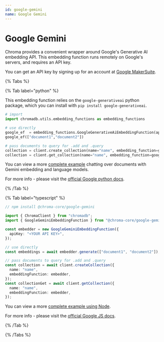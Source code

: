 ```yaml
---
id: google-gemini
name: Google Gemini
---
```


# Google Gemini

Chroma provides a convenient wrapper around Google's Generative AI embedding API. This embedding function runs remotely on Google's servers, and requires an API key.

You can get an API key by signing up for an account at [Google MakerSuite](https://makersuite.google.com/).

{% Tabs %}

{% Tab label="python" %}

This embedding function relies on the `google-generativeai` python package, which you can install with `pip install google-generativeai`.

```python
# import
import chromadb.utils.embedding_functions as embedding_functions

# use directly
google_ef  = embedding_functions.GoogleGenerativeAiEmbeddingFunction(api_key="YOUR_API_KEY")
google_ef(["document1","document2"])

# pass documents to query for .add and .query
collection = client.create_collection(name="name", embedding_function=google_ef)
collection = client.get_collection(name="name", embedding_function=google_ef)
```

You can view a more [complete example](https://github.com/chroma-core/chroma/tree/main/examples/gemini) chatting over documents with Gemini embedding and language models.

For more info - please visit the [official Google python docs](https://ai.google.dev/tutorials/python_quickstart).

{% /Tab %}

{% Tab label="typescript" %}

```typescript
// npm install @chroma-core/google-gemini

import { ChromaClient } from "chromadb";
import { GoogleGeminiEmbeddingFunction } from "@chroma-core/google-gemini";

const embedder = new GoogleGeminiEmbeddingFunction({
  apiKey: "<YOUR API KEY>",
});

// use directly
const embeddings = await embedder.generate(["document1", "document2"]);

// pass documents to query for .add and .query
const collection = await client.createCollection({
  name: "name",
  embeddingFunction: embedder,
});
const collectionGet = await client.getCollection({
  name: "name",
  embeddingFunction: embedder,
});
```

You can view a more [complete example using Node](https://github.com/chroma-core/chroma/blob/main/clients/js/examples/node/app.js).

For more info - please visit the [official Google JS docs](https://ai.google.dev/tutorials/node_quickstart).

{% /Tab %}

{% /Tabs %}
